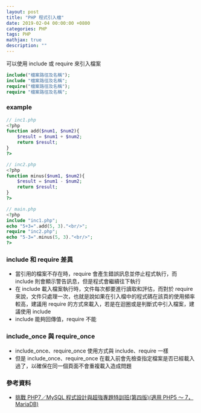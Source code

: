 ```yaml
---
layout: post
title: "PHP 程式引入檔"
date: 2019-02-04 00:00:00 +0800
categories: PHP
tags: PHP
mathjax: true
description: ""
---
```


可以使用 include 或 require 來引入檔案

```php
include("檔案路徑及名稱");
include "檔案路徑及名稱";
require("檔案路徑及名稱");
require "檔案路徑及名稱";
```

### example

```php
// inc1.php
<?php
function add($num1, $num2){
    $result = $num1 + $num2;
    return $result;
}
?>
```

```php
// inc2.php
<?php
function minus($num1, $num2){
    $result = $num1 - $num2;
    return $result;
}
?>
```

```php
// main.php
<?php
include "inc1.php";
echo "5+3=".add(5, 3)."<br/>";
require "inc2.php";
echo "5-3=".minus(5, 3)."<br/>";
?>
```

### include 和 require 差異

- 當引用的檔案不存在時，require 會產生錯誤訊息並停止程式執行，而 include 則會顯示警告訊息，但是程式會繼續往下執行
- 在 include 載入檔案執行時，文件每次都要進行讀取和評估，而對於 require 來說，文件只處理一次，也就是說如果在引入檔中的程式碼在該頁的使用頻率較高，建議用 require 的方式來載入，若是在迴圈或是判斷式中引入檔案，建議使用 include
- include 能夠回傳值，require 不能

### include_once 與 require_once

- include_once、require_once 使用方式與 include、require 一樣
- 但是 include_once、require_once 在載入前會先檢查指定檔案是否已經載入過了，以確保在同一個頁面不會重複載入造成問題

### 參考資料

- [挑戰 PHP7／MySQL 程式設計與超強專題特訓班(第四版)(適用 PHP5 ～ 7，MariaDB)](https://www.books.com.tw/products/0010733550)
